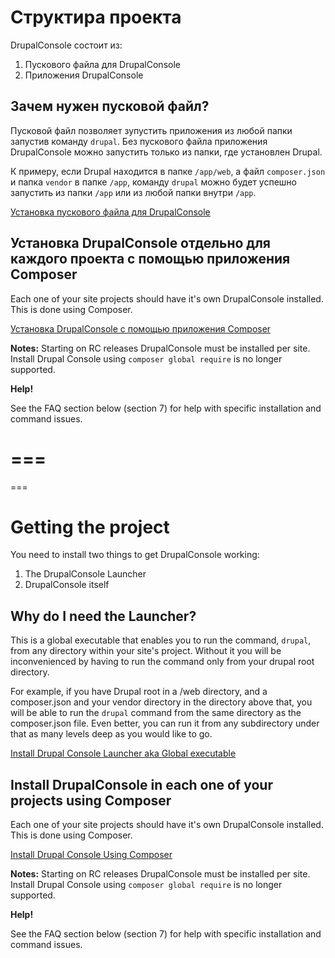# Структира проекта

DrupalConsole состоит из:

1. Пускового файла для DrupalConsole
2. Приложения DrupalConsole

## Зачем нужен пусковой файл?

Пусковой файл позволяет зупустить приложения из любой папки запустив команду 
`drupal`. Без пускового файла приложения DrupalConsole можно запустить только
из папки, где установлен Drupal.

К примеру, если Drupal находится в папке `/app/web`, а файл `composer.json`
и папка `vendor` в папке `/app`, команду `drupal` можно будет успешно запустить
из папки `/app` или из любой папки внутри `/app`.

[Установка пускового файла для DrupalConsole](./launcher.md)

## Установка DrupalConsole отдельно для каждого проекта с помощью приложения Composer

Each one of your site projects should have it's own DrupalConsole installed. 
This is done using Composer.

[Установка DrupalConsole с помощью приложения Composer](./composer.md) 

**Notes:** Starting on RC releases DrupalConsole must be installed per site. 
Install Drupal Console using `composer global require` is no longer supported.

**Help!**

See the FAQ section below (section 7) for help with specific installation and command issues.


===
===
===

# Getting the project
You need to install two things to get DrupalConsole working:
1. The DrupalConsole Launcher
2. DrupalConsole itself

## Why do I need the Launcher?
This is a global executable that enables you to run the command, `drupal`, 
from any directory within your site's project. 
Without it you will be inconvenienced by having to run the command only 
from your drupal root directory. 

For example, if you have Drupal root in a /web directory, and a composer.json 
and your vendor directory in the directory above that, you will be able to run 
the `drupal` command from the same directory as the composer.json file. Even 
better, you can run it from any subdirectory under that as many levels deep as 
you would like to go.

[Install Drupal Console Launcher aka Global executable](./launcher.md)

## Install DrupalConsole in each one of your projects using Composer

Each one of your site projects should have it's own DrupalConsole installed. 
This is done using Composer.

[Install Drupal Console Using Composer](./composer.md) 

**Notes:** Starting on RC releases DrupalConsole must be installed per site. 
Install Drupal Console using `composer global require` is no longer supported.

**Help!**

See the FAQ section below (section 7) for help with specific installation and command issues.
